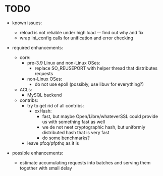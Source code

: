 TODO
====

* known issues:
  * reload is not reliable under high load -- find out why and fix
  * wrap ini\_config calls for unification and error checking

* required enhancements:
  * core:
    * pre-3.9 Linux and non-Linux OSes:
      * replace SO\_REUSEPORT with helper thread that distributes requests
    * non-Linux OSes:
      * do not use epoll (possibly, use libuv for everything?)
  * ACLs:
    * MySQL backend
  * contribs:
    * try to get rid of all contribs:
      * xxHash:
        * fast, but maybe Open/Libre/whateverSSL could provide us with something
          fast as well
        * we de not neet cryptographic hash, but uniformly distributed hash
          that is very fast
        * do some benchmarks?
    * leave pfcq/pfpthq as it is

* possible enhancements:
  * estimate accumulating requests into batches and serving them together
    with small delay

